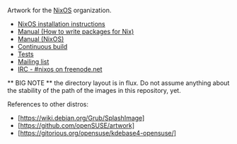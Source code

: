 Artwork for the [NixOS](http://nixos.org) organization.

* [NixOS installation instructions](http://nixos.org/nixos/manual/#ch-installation)
* [Manual (How to write packages for Nix)](http://nixos.org/nixpkgs/manual/)
* [Manual (NixOS)](http://nixos.org/nixos/manual/)
* [Continuous build](http://hydra.nixos.org/jobset/nixos/trunk-combined)
* [Tests](http://hydra.nixos.org/job/nixos/trunk-combined/tested#tabs-constituents)
* [Mailing list](http://lists.science.uu.nl/mailman/listinfo/nix-dev)
* [IRC - #nixos on freenode.net](irc://irc.freenode.net/#nixos)

** BIG NOTE ** the directory layout is in flux. Do not assume anything
about the stability of the path of the images in this repository, yet.

References to other distros:

* [https://wiki.debian.org/Grub/SplashImage]
* [https://github.com/openSUSE/artwork]
* [https://gitorious.org/opensuse/kdebase4-opensuse/]
